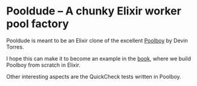 Pooldude – A chunky Elixir worker pool factory
========

Pooldude is meant to be an Elixir clone of the excellent [Poolboy](https://github.com/devinus/poolboy) by Devin Torres.

I hope this can make it to become an example in the [book](www.exotpbook.com), where we build Poolboy from scratch in Elixir.

Other interesting aspects are the QuickCheck tests written in Poolboy.

